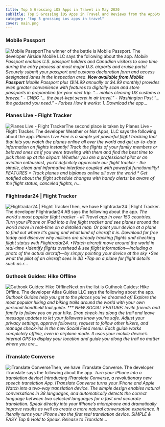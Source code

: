```yaml
---
title: Top 5 Grossing iOS Apps in Travel in May 2020
subTitle: Top 5 Grossing iOS Apps in Travel and Reviews from the AppStore in May 2020.
category: "top 5 grossing ios apps in travel"
cover: main.png
---
```


### Mobile Passport

![Mobile Passport](https://is2-ssl.mzstatic.com/image/thumb/Purple113/v4/4f/73/a9/4f73a9db-ecce-7f2d-c2c5-31c21c65167b/AppIcon_release-0-0-1x_U007emarketing-0-0-0-7-0-0-sRGB-0-0-0-GLES2_U002c0-512MB-85-220-0-0.png/100x100bb.png)The winner of the battle is Mobile Passport. The developer Airside Mobile LLC says the following about the app. _Mobile Passport enables U.S. passport holders and Canadian visitors to save time during the entry process at most major U.S. airports and cruise ports! Securely submit your passport and customs declaration form and access designated lanes in the inspection area. ***Now available from Mobile Passport*** Mobile Passport plus ($14.99 annually or $4.99 monthly) provides even greater convenience with features to digitally scan and store passports in preparation for your next trip. "... makes clearing US customs a breeze." - CNBC "... the best-kept secret in air travel." - Washington Post “... the godsend you need.” - Forbes   How it works: 1. Download the app_...

### Planes Live - Flight Tracker

![Planes Live - Flight Tracker](https://is5-ssl.mzstatic.com/image/thumb/Purple113/v4/8d/48/9e/8d489ec4-f7fb-2ca7-af9c-4a46c1dfd842/AppIcon-0-0-1x_U007emarketing-0-0-0-7-0-0-sRGB-0-0-0-GLES2_U002c0-512MB-85-220-0-0.png/100x100bb.png)The second place is taken by Planes Live - Flight Tracker. The developer Weather or Not Apps, LLC says the following about the app. _Planes Live Free is a simple yet powerful flight tracking tool that lets you watch the planes online all over the world and get up-to-date information on flights instantly! Track the flights of your family members or beloved ones as if you were traveling with them and find the best time to pick them up at the airport.   Whether you are a professional pilot or an aviation enthusiast, you'll definitely appreciate our flight tracker - the simple, clean and informative interface coupled with powerful functionality!  FEATURES  * Track planes and biplanes online all over the world * Get notified about the flight schedule changes with handy alerts: be aware of the flight status, canceled flights, n_...

### Flightradar24 | Flight Tracker

![Flightradar24 | Flight Tracker](https://is2-ssl.mzstatic.com/image/thumb/Purple123/v4/38/3d/9c/383d9c29-d27e-dcaf-8a4c-5c0d63254792/AppIcon-1x_U007emarketing-0-10-0-0-sRGB-85-220.png/100x100bb.png)Then, we have Flightradar24 | Flight Tracker. The developer Flightradar24 AB says the following about the app. _The world's most popular flight tracker - #1 Travel app in over 150 countries.  Turn your iPhone or iPad into a live flight tracker and see planes around the world move in real-time on a detailed map. Or point your device at a plane to find out where it’s going and what kind of aircraft it is. Download for free today and discover why millions are already tracking flights and checking flight status with Flightradar24.  •Watch aircraft move around the world in real-time •Identify flights overhead & see flight information—including a photo of the actual aircraft—by simply pointing your device at the sky  •See what the pilot of an aircraft sees in 3D  •Tap on a plane for flight details such as r_...

### Guthook Guides: Hike Offline

![Guthook Guides: Hike Offline](https://is1-ssl.mzstatic.com/image/thumb/Purple123/v4/57/00/f6/5700f6d6-38a6-4948-f39f-c6dcfbc04715/Guthook_Icon_v8-1x_U007emarketing-0-7-0-0-85-220.png/100x100bb.png)Next on the list is Guthook Guides: Hike Offline. The developer Atlas Guides LLC says the following about the app. _Guthook Guides help you get to the places you’ve dreamed of! Explore the most popular hiking and biking trails around the world with your own personal handheld trail guide.  *** NEW SOCIAL FEATURE: Invite friends and family to follow you on your hike. Drop check-ins along the trail and leave message updates to let your followers know you’re safe. Adjust your privacy settings, approve followers, request to follow other hikers, and manage check-ins in the new Social Feed menu.    Each guide works completely offline, even in airplane mode. It uses your mobile device’s internal GPS to display your location and guide you along the trail no matter where you are_...

### iTranslate Converse

![iTranslate Converse](https://is2-ssl.mzstatic.com/image/thumb/Purple113/v4/67/6a/5e/676a5e90-f32a-48b2-51be-0828e5b02fab/AppIcon-1x_U007emarketing-0-5-0-0-sRGB-85-220.png/100x100bb.png)Then, we have iTranslate Converse. The developer iTranslate says the following about the app. _Turn your iPhone into a translation device!    Introducing iTranslate Converse, a revolutionary new speech translation App. iTranslate Converse turns your iPhone and Apple Watch into a two-way translation device. The simple design enables natural conversations in 38 languages, and automatically detects the correct language between two selected languages for a fast and accurate translation.  Speak directly into your iPhone’s microphone and dramatically improve results as well as create a more natural conversation experience. It literally turns your iPhone into the first real translation device.  SIMPLE & EASY Tap & Hold to Speak. Release to Translate_...

